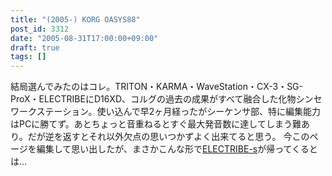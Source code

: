 ```yaml
---
title: "(2005-) KORG OASYS88"
post_id: 3312
date: "2005-08-31T17:00:00+09:00"
draft: true
tags: []
---
```



結局選んでみたのはコレ。TRITON・KARMA・WaveStation・CX-3・SG-ProX・ELECTRIBEにD16XD、コルグの過去の成果がすべて融合した化物シンセワークステーション。使い込んで早2ヶ月経ったがシーケンサ部、特に編集能力はPCに勝てず。あとちょっと音重ねるとすぐ最大発音数に達してしまう難あり。だが逆を返すとそれ以外欠点の思いつかずよく出来てると思う。  今このページを編集して思い出したが、まさかこんな形で[ELECTRIBE-s](https://danmaq.com/electribe-s)が帰ってくるとは…
